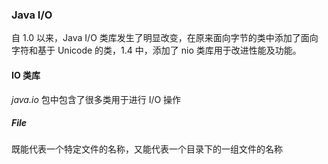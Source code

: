 ### Java I/O 

自 1.0 以来，Java I/O 类库发生了明显改变，在原来面向字节的类中添加了面向字符和基于 Unicode 的类，1.4 中，添加了 nio 类库用于改进性能及功能。

#### IO 类库

*java.io* 包中包含了很多类用于进行 I/O 操作

##### File

既能代表一个特定文件的名称，又能代表一个目录下的一组文件的名称